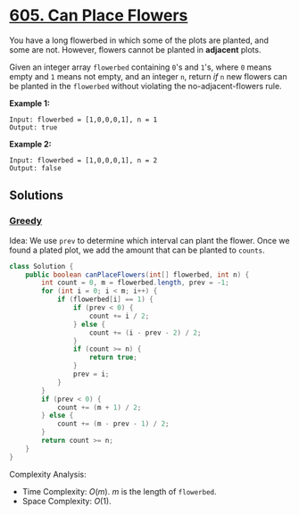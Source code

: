 # [605. Can Place Flowers](https://leetcode.com/problems/can-place-flowers/)

You have a long flowerbed in which some of the plots are planted, and some are not. However, flowers cannot be planted in **adjacent** plots.

Given an integer array `flowerbed` containing `0`'s and `1`'s, where `0` means empty and `1` means not empty, and an integer `n`, return _if_ `n` new flowers can be planted in the `flowerbed` without violating the no-adjacent-flowers rule.

**Example 1:**

```
Input: flowerbed = [1,0,0,0,1], n = 1
Output: true
```

**Example 2:**

```
Input: flowerbed = [1,0,0,0,1], n = 2
Output: false
```

## Solutions
### [Greedy](CanPlaceFlowers.java)

Idea: We use `prev` to determine which interval can plant the flower. Once we found a plated plot, we add the amount that can be planted to `counts`.

```java
class Solution {
    public boolean canPlaceFlowers(int[] flowerbed, int n) {
        int count = 0, m = flowerbed.length, prev = -1;
        for (int i = 0; i < m; i++) {
            if (flowerbed[i] == 1) {
                if (prev < 0) {
                    count += i / 2;
                } else {
                    count += (i - prev - 2) / 2;
                }
                if (count >= n) {
                    return true;
                }
                prev = i;
            }
        }
        if (prev < 0) {
            count += (m + 1) / 2;
        } else {
            count += (m - prev - 1) / 2;
        }
        return count >= n;
    }
}
```

Complexity Analysis:

- Time Complexity: $O(m)$. $m$ is the length of `flowerbed`.
- Space Complexity: $O(1)$.
